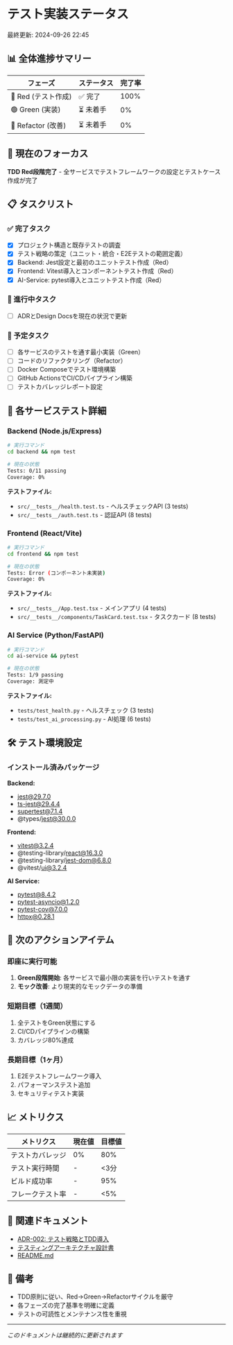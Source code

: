 # テスト実装ステータス

最終更新: 2024-09-26 22:45

## 📊 全体進捗サマリー

| フェーズ | ステータス | 完了率 |
|---------|-----------|--------|
| 🔴 Red (テスト作成) | ✅ 完了 | 100% |
| 🟢 Green (実装) | ⏳ 未着手 | 0% |
| 🔵 Refactor (改善) | ⏳ 未着手 | 0% |

## 🎯 現在のフォーカス
**TDD Red段階完了** - 全サービスでテストフレームワークの設定とテストケース作成が完了

## 📋 タスクリスト

### ✅ 完了タスク
- [x] プロジェクト構造と既存テストの調査
- [x] テスト戦略の策定（ユニット・統合・E2Eテストの範囲定義）
- [x] Backend: Jest設定と最初のユニットテスト作成（Red）
- [x] Frontend: Vitest導入とコンポーネントテスト作成（Red）
- [x] AI-Service: pytest導入とユニットテスト作成（Red）

### 🚧 進行中タスク
- [ ] ADRとDesign Docsを現在の状況で更新

### 📅 予定タスク
- [ ] 各サービスのテストを通す最小実装（Green）
- [ ] コードのリファクタリング（Refactor）
- [ ] Docker Composeでテスト環境構築
- [ ] GitHub ActionsでCI/CDパイプライン構築
- [ ] テストカバレッジレポート設定

## 🔬 各サービステスト詳細

### Backend (Node.js/Express)
```bash
# 実行コマンド
cd backend && npm test

# 現在の状態
Tests: 0/11 passing
Coverage: 0%
```

**テストファイル:**
- `src/__tests__/health.test.ts` - ヘルスチェックAPI (3 tests)
- `src/__tests__/auth.test.ts` - 認証API (8 tests)

### Frontend (React/Vite)
```bash
# 実行コマンド
cd frontend && npm test

# 現在の状態
Tests: Error (コンポーネント未実装)
Coverage: 0%
```

**テストファイル:**
- `src/__tests__/App.test.tsx` - メインアプリ (4 tests)
- `src/__tests__/components/TaskCard.test.tsx` - タスクカード (8 tests)

### AI Service (Python/FastAPI)
```bash
# 実行コマンド
cd ai-service && pytest

# 現在の状態
Tests: 1/9 passing
Coverage: 測定中
```

**テストファイル:**
- `tests/test_health.py` - ヘルスチェック (3 tests)
- `tests/test_ai_processing.py` - AI処理 (6 tests)

## 🛠 テスト環境設定

### インストール済みパッケージ

**Backend:**
- jest@29.7.0
- ts-jest@29.4.4
- supertest@7.1.4
- @types/jest@30.0.0

**Frontend:**
- vitest@3.2.4
- @testing-library/react@16.3.0
- @testing-library/jest-dom@6.8.0
- @vitest/ui@3.2.4

**AI Service:**
- pytest@8.4.2
- pytest-asyncio@1.2.0
- pytest-cov@7.0.0
- httpx@0.28.1

## 🚀 次のアクションアイテム

### 即座に実行可能
1. **Green段階開始**: 各サービスで最小限の実装を行いテストを通す
2. **モック改善**: より現実的なモックデータの準備

### 短期目標（1週間）
1. 全テストをGreen状態にする
2. CI/CDパイプラインの構築
3. カバレッジ80%達成

### 長期目標（1ヶ月）
1. E2Eテストフレームワーク導入
2. パフォーマンステスト追加
3. セキュリティテスト実装

## 📈 メトリクス

| メトリクス | 現在値 | 目標値 |
|-----------|--------|--------|
| テストカバレッジ | 0% | 80% |
| テスト実行時間 | - | <3分 |
| ビルド成功率 | - | 95% |
| フレークテスト率 | - | <5% |

## 🔗 関連ドキュメント
- [ADR-002: テスト戦略とTDD導入](./adr/002-testing-strategy.md)
- [テスティングアーキテクチャ設計書](./design/testing-architecture.md)
- [README.md](../README.md)

## 📝 備考
- TDD原則に従い、Red→Green→Refactorサイクルを厳守
- 各フェーズの完了基準を明確に定義
- テストの可読性とメンテナンス性を重視

---

*このドキュメントは継続的に更新されます*